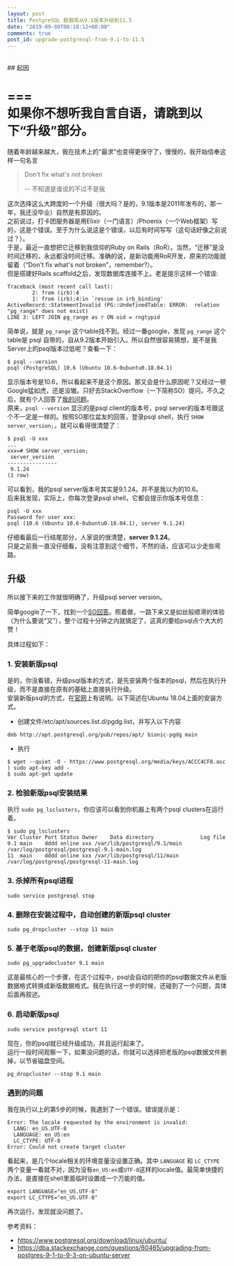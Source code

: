 ```yaml
---
layout: post
title: PostgreSQL 数据库从9.1版本升级到11.5
date: "2019-09-09T08:18:12+08:00"
comments: true
post_id: upgrade-postgresql-from-9.1-to-11.5
---
```


<br/>
## 起因

===  
如果你不想听我自言自语，请跳到以下“升级”部分。  
===  

随着年龄越来越大，我在技术上的“最求”也变得更保守了，慢慢的，我开始信奉这样一句名言

> Don't fix what's not broken
>
> -- 不知道是谁说的不过不是我

这次选择这么大跨度的一个升级（很大吗？是的，9.1版本是2011年发布的，那一年，我还没毕业）自然是有原因的。  
之前说过，打卡团服务器是用Elixir（一门语言）/Phoenix（一个Web框架）写的，这是个错误。至于为什么说这是个错误，以后有时间写写（这句话好像之前说过？）。  
于是，最近一直想把它迁移到我信仰的Ruby on Rails（RoR）。当然，“迁移”是没时间迁移的，永远都没时间迁移。准确的说，是新功能用RoR开发，原来的功能就留着（“Don't fix what's not broken”，remember?）。  
但是搭建好Rails scaffold之后，发现数据库连接不上。老是提示这样一个错误:

```
Traceback (most recent call last):
        2: from (irb):4
        1: from (irb):4:in `rescue in irb_binding'
ActiveRecord::StatementInvalid (PG::UndefinedTable: ERROR:  relation "pg_range" does not exist)
LINE 3: LEFT JOIN pg_range as r ON oid = rngtypid
```

简单说，就是 `pg_range` 这个table找不到。经过一番google，发现 `pg_range` 这个table是 psql 自带的，自从9.2版本开始引入。所以自然很容易猜想，是不是我Server上的psql版本过低呢？查看一下：

```
$ psql --version
psql (PostgreSQL) 10.6 (Ubuntu 10.6-0ubuntu0.18.04.1)
```

显示版本号是10.6，所以看起来不是这个原因。那又会是什么原因呢？又经过一顿Google猛如虎，还是没辙。只好去StackOverflow（一下简称SO）提问，不久之后，就有个人回答了[我的问题](https://stackoverflow.com/questions/57765528/rails-activerecordstatementinvalid-pgundefinedtable-error-relation-pg-ra)。  
原来，`psql --version` 显示的是psql client的版本号，psql server的版本号跟这个不一定是一样的。按照SO那位盆友的回答，登录psql shell，执行 `SHOW server_version;`，就可以看得很清楚了：

```
$ psql -U xxx
...
xxx=# SHOW server_version;
 server_version
----------------
 9.1.24
(1 row)
```

可以看到，我的psql server版本号其实是9.1.24。并不是我以为的10.6。  
后来我发现，实际上，你每次登录psql shell，它都会提示你版本号信息：

```
psql -U xxx
Password for user xxx:
psql (10.6 (Ubuntu 10.6-0ubuntu0.18.04.1), server 9.1.24)
```

仔细看最后一行结尾部分，人家说的很清楚，**server 9.1.24**。  
只是之前我一直没仔细看，没有注意到这个细节，不然的话，应该可以少走些弯路。

## 升级
所以接下来的工作就很明确了，升级psql server version。

简单google了一下，找到一个[SO回答](https://dba.stackexchange.com/questions/60465/upgrading-from-postgres-9-1-to-9-3-on-ubuntu-server)。照着做，一路下来又是如丝般顺滑的体验（为什么要说“又”），整个过程十分钟之内就搞定了，这真的要给psql点个大大的赞！

具体过程如下：

### 1. 安装新版psql
是的，你没看错，升级psql版本的方式，是先安装两个版本的psql，然后在执行升级，而不是直接在原有的基础上直接执行升级。  
安装新版psql的方式，在[官网](https://www.postgresql.org/download/)上有说明。以下简述在Ubuntu 18.04上面的安装方式。

- 创建文件/etc/apt/sources.list.d/pgdg.list，并写入以下内容

```
deb http://apt.postgresql.org/pub/repos/apt/ bionic-pgdg main
```

- 执行

```
$ wget --quiet -O - https://www.postgresql.org/media/keys/ACCC4CF8.asc | sudo apt-key add -
$ sudo apt-get update
```

### 2. 检验新版psql安装结果
执行 `sudo pg_lsclusters`，你应该可以看到你机器上有两个psql clusters在运行着。

```
$ sudo pg_lsclusters
Ver Cluster Port Status Owner    Data directory               Log file
9.1 main    dddd online xxx /var/lib/postgresql/9.1/main /var/log/postgresql/postgresql-9.1-main.log
11  main    dddd online xxx /var/lib/postgresql/11/main  /var/log/postgresql/postgresql-11-main.log
```

### 3. 杀掉所有psql进程

```
sudo service postgresql stop
```

### 4. 删除在安装过程中，自动创建的新版psql cluster

```
sudo pg_dropcluster --stop 11 main
```

### 5. 基于老版psql的数据，创建新版psql cluster

```
sudo pg_upgradecluster 9.1 main
```

这是最核心的一个步骤，在这个过程中，psql会自动的把你的psql数据文件从老版数据格式转换成新版数据格式。我在执行这一步的时候，还碰到了一个问题，具体后面再叙述。

### 6. 启动新版psql

```
sudo service postgresql start 11
```

现在，你的psql就已经升级成功，并且运行起来了。  
运行一段时间观察一下，如果没问题的话，你就可以选择把老版的psql数据文件删掉，以节省磁盘空间。

```
pg_dropcluster --stop 9.1 main
```

### 遇到的问题
我在执行以上的第5步的时候，我遇到了一个错误。错误提示是：

```
Error: The locale requested by the environment is invalid:
  LANG: en_US.UTF-8
  LANGUAGE: en_US:en
  LC_CTYPE: UTF-8
Error: Could not create target cluster
```

看起来，是几个locale相关的环境变量没设置正确。其中 `LANGUAGE` 和 `LC_CTYPE` 两个变量一看就不对，因为没有`en_US:en`或`UTF-8`这样的locale值。最简单快捷的办法，是直接在shell里面临时设置成一个万能的值。

```
export LANGUAGE="en_US.UTF-8"
export LC_CTYPE="en_US.UTF-8"
```

再次运行，发现就没问题了。

参考资料：
- https://www.postgresql.org/download/linux/ubuntu/
- https://dba.stackexchange.com/questions/60465/upgrading-from-postgres-9-1-to-9-3-on-ubuntu-server
